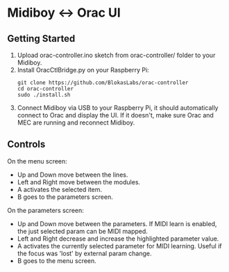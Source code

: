 # Midiboy &lt;-> Orac UI

## Getting Started

1. Upload orac-controller.ino sketch from orac-controller/ folder to your Midiboy.
2. Install OracCtlBridge.py on your Raspberry Pi:
    ```
    git clone https://github.com/BlokasLabs/orac-controller
    cd orac-controller
    sudo ./install.sh
    ```
3. Connect Midiboy via USB to your Raspberry Pi, it should automatically connect to Orac and display the UI.
   If it doesn't, make sure Orac and MEC are running and reconnect Midiboy.

## Controls

On the menu screen:

* Up and Down move between the lines.
* Left and Right move between the modules.
* A activates the selected item.
* B goes to the parameters screen.

On the parameters screen:

* Up and Down move between the parameters. If MIDI learn is enabled, the just selected param can be MIDI mapped.
* Left and Right decrease and increase the highlighted parameter value.
* A activates the currently selected parameter for MIDI learning. Useful if the focus was 'lost' by external param change.
* B goes to the menu screen.
